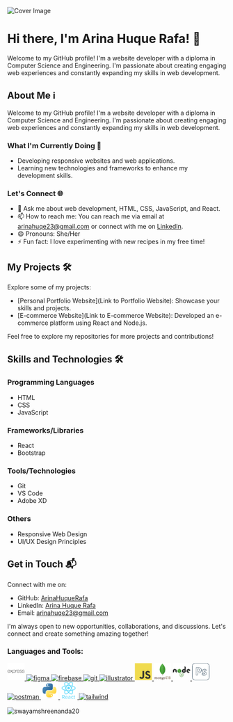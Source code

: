 <!-- Cover Image -->
![Cover Image](https://i.ibb.co/xsC6YwK/linkedin.png)

<!-- Profile Title -->
# Hi there, I'm Arina Huque Rafa! 👋

Welcome to my GitHub profile! I'm a website developer with a diploma in Computer Science and Engineering. I'm passionate about creating engaging web experiences and constantly expanding my skills in web development.


## About Me ℹ️

Welcome to my GitHub profile! I'm a website developer with a diploma in Computer Science and Engineering. I'm passionate about creating engaging web experiences and constantly expanding my skills in web development.

### What I'm Currently Doing 🚀
- Developing responsive websites and web applications.
- Learning new technologies and frameworks to enhance my development skills.

### Let's Connect 🌐
- 💬 Ask me about web development, HTML, CSS, JavaScript, and React.
- 📫 How to reach me: You can reach me via email at arinahuqe23@gmail.com or connect with me on [LinkedIn](https://www.linkedin.com/in/arina-huque-rafa-5122b328a).
- 😄 Pronouns: She/Her
- ⚡ Fun fact: I love experimenting with new recipes in my free time!

<!-- My Projects Section -->
## My Projects 🛠️

Explore some of my projects:

- [Personal Portfolio Website](Link to Portfolio Website): Showcase your skills and projects.
- [E-commerce Website](Link to E-commerce Website): Developed an e-commerce platform using React and Node.js.

Feel free to explore my repositories for more projects and contributions!

<!-- Skills Section -->
## Skills and Technologies 🛠️

### Programming Languages
- HTML
- CSS
- JavaScript

### Frameworks/Libraries
- React
- Bootstrap

### Tools/Technologies
- Git
- VS Code
- Adobe XD

### Others
- Responsive Web Design
- UI/UX Design Principles

<!-- Get in Touch Section -->
## Get in Touch 📬

Connect with me on:
- GitHub: [ArinaHuqueRafa](https://github.com/ArinaHuqueRafa)
- LinkedIn: [Arina Huque Rafa](https://www.linkedin.com/in/arina-huque-rafa-5122b328a/)
- Email: arinahuqe23@gmail.com

I'm always open to new opportunities, collaborations, and discussions. Let's connect and create something amazing together!

<h3 align="left">Languages and Tools:</h3>
<p align="left">  <a href="https://expressjs.com" target="_blank" rel="noreferrer"> <img src="https://raw.githubusercontent.com/devicons/devicon/master/icons/express/express-original-wordmark.svg" alt="express" width="40" height="40"/> </a> <a href="https://www.figma.com/" target="_blank" rel="noreferrer"> <img src="https://www.vectorlogo.zone/logos/figma/figma-icon.svg" alt="figma" width="40" height="40"/> </a> <a href="https://firebase.google.com/" target="_blank" rel="noreferrer"> <img src="https://www.vectorlogo.zone/logos/firebase/firebase-icon.svg" alt="firebase" width="40" height="40"/> </a> <a href="https://git-scm.com/" target="_blank" rel="noreferrer"> <img src="https://www.vectorlogo.zone/logos/git-scm/git-scm-icon.svg" alt="git" width="40" height="40"/> </a> <a href="https://www.adobe.com/in/products/illustrator.html" target="_blank" rel="noreferrer"> <img src="https://www.vectorlogo.zone/logos/adobe_illustrator/adobe_illustrator-icon.svg" alt="illustrator" width="40" height="40"/> </a>  <a href="https://developer.mozilla.org/en-US/docs/Web/JavaScript" target="_blank" rel="noreferrer"> <img src="https://raw.githubusercontent.com/devicons/devicon/master/icons/javascript/javascript-original.svg" alt="javascript" width="40" height="40"/> </a> <a href="https://www.mongodb.com/" target="_blank" rel="noreferrer"> <img src="https://raw.githubusercontent.com/devicons/devicon/master/icons/mongodb/mongodb-original-wordmark.svg" alt="mongodb" width="40" height="40"/> </a>  <a href="https://nodejs.org" target="_blank" rel="noreferrer"> <img src="https://raw.githubusercontent.com/devicons/devicon/master/icons/nodejs/nodejs-original-wordmark.svg" alt="nodejs" width="40" height="40"/> </a> <a href="https://www.photoshop.com/en" target="_blank" rel="noreferrer"> <img src="https://raw.githubusercontent.com/devicons/devicon/master/icons/photoshop/photoshop-line.svg" alt="photoshop" width="40" height="40"/> </a> <a href="https://postman.com" target="_blank" rel="noreferrer"> <img src="https://www.vectorlogo.zone/logos/getpostman/getpostman-icon.svg" alt="postman" width="40" height="40"/> </a> <a href="https://www.python.org" target="_blank" rel="noreferrer"> <img src="https://raw.githubusercontent.com/devicons/devicon/master/icons/python/python-original.svg" alt="python" width="40" height="40"/> </a> <a href="https://reactjs.org/" target="_blank" rel="noreferrer"> <img src="https://raw.githubusercontent.com/devicons/devicon/master/icons/react/react-original-wordmark.svg" alt="react" width="40" height="40"/> </a>  <a href="https://tailwindcss.com/" target="_blank" rel="noreferrer"> <img src="https://www.vectorlogo.zone/logos/tailwindcss/tailwindcss-icon.svg" alt="tailwind" width="40" height="40"/> </a>  </p>

<p><img align="center" src="https://github-readme-stats.vercel.app/api/top-langs?username=swayamshreenanda20&show_icons=true&locale=en&layout=compact" alt="swayamshreenanda20" /></p>

<!-- Optional: Add any badges, GitHub stats, or additional sections here if desired -->

